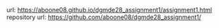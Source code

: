 url: https://aboone08.github.io/dgmde28_assignment1/assignment1.html
repository url: https://github.com/aboone08/dgmde28_assignment1/
